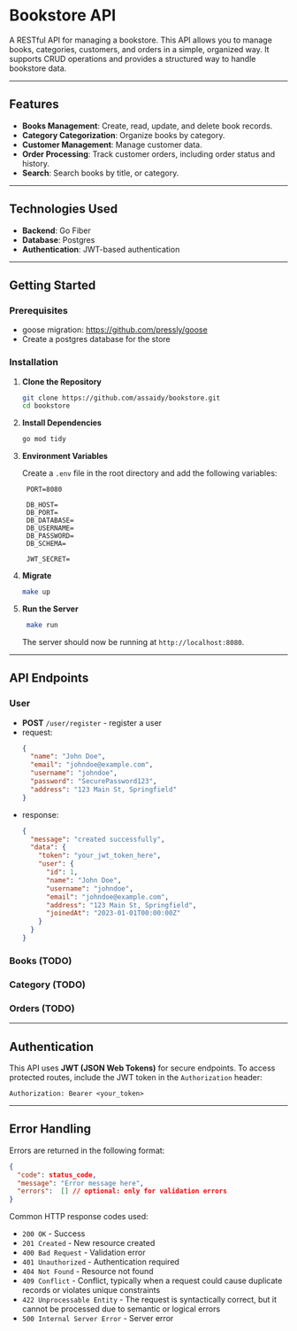 # Bookstore API

A RESTful API for managing a bookstore. This API allows you to manage books, categories, customers, and orders in a simple, organized way. It supports CRUD operations and provides a structured way to handle bookstore data.

---

## Features

- **Books Management**: Create, read, update, and delete book records.
- **Category Categorization**: Organize books by category.
- **Customer Management**: Manage customer data.
- **Order Processing**: Track customer orders, including order status and history.
- **Search**: Search books by title, or category.

---

## Technologies Used

- **Backend**: Go Fiber
- **Database**: Postgres
- **Authentication**: JWT-based authentication

---

## Getting Started

### Prerequisites

- goose migration: https://github.com/pressly/goose
- Create a postgres database for the store

### Installation

1. **Clone the Repository**

   ```bash
   git clone https://github.com/assaidy/bookstore.git
   cd bookstore
   ```

2. **Install Dependencies**

   ```bash
   go mod tidy
   ```

3. **Environment Variables**

   Create a `.env` file in the root directory and add the following variables:

   ```env
    PORT=8080

    DB_HOST=
    DB_PORT=
    DB_DATABASE=
    DB_USERNAME=
    DB_PASSWORD=
    DB_SCHEMA=

    JWT_SECRET=
   ```

4. **Migrate**
    ```bash
    make up
    ```

5. **Run the Server**

   ```bash
    make run
   ```

   The server should now be running at `http://localhost:8080`.

---

## API Endpoints

### User

- **POST** `/user/register` - register a user
- request:
    ```json
    {
      "name": "John Doe",
      "email": "johndoe@example.com",
      "username": "johndoe",
      "password": "SecurePassword123",
      "address": "123 Main St, Springfield"
    }
    ```
- response:
    ```json
    {
      "message": "created successfully",
      "data": {
        "token": "your_jwt_token_here",
        "user": {
          "id": 1,
          "name": "John Doe",
          "username": "johndoe",
          "email": "johndoe@example.com",
          "address": "123 Main St, Springfield",
          "joinedAt": "2023-01-01T00:00:00Z"
        }
      }
    }
    ```

### Books (TODO)


### Category (TODO)


### Orders (TODO)


---

## Authentication

This API uses **JWT (JSON Web Tokens)** for secure endpoints. To access protected routes, include the JWT token in the `Authorization` header:

```
Authorization: Bearer <your_token>
```

---

## Error Handling

Errors are returned in the following format:

```json
{
  "code": status_code,
  "message": "Error message here",
  "errors":  [] // optional: only for validation errors
}
```

Common HTTP response codes used:
- `200 OK` - Success
- `201 Created` - New resource created
- `400 Bad Request` - Validation error
- `401 Unauthorized` - Authentication required
- `404 Not Found` - Resource not found
- `409 Conflict` - Conflict, typically when a request could cause duplicate records or violates unique constraints
- `422 Unprocessable Entity` - The request is syntactically correct, but it cannot be processed due to semantic or logical errors
- `500 Internal Server Error` - Server error

